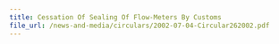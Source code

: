 ```yaml
---
title: Cessation Of Sealing Of Flow-Meters By Customs
file_url: /news-and-media/circulars/2002-07-04-Circular262002.pdf
---
```


